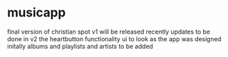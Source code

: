 # musicapp
final version of christian spot
v1 will be released recently
updates to be done in v2
  the heartbutton functionality
  ui to look as the app was designed initally
  albums and playlists and artists to be added
  
